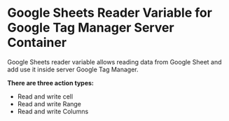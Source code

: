 ﻿# Google Sheets Reader Variable for Google Tag Manager Server Container

Google Sheets reader variable allows reading data from Google Sheet and add use it inside server Google Tag Manager.

**There are three action types:**

- Read and write cell
- Read and write Range
- Read and write Columns

